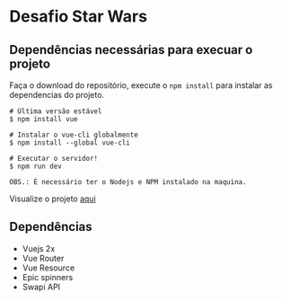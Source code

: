 # Desafio Star Wars

## Dependências necessárias para execuar o projeto

Faça o download do repositório, execute o `npm install` para instalar as dependencias do projeto.

```
# Última versão estável
$ npm install vue

# Instalar o vue-cli globalmente
$ npm install --global vue-cli

# Executar o servidor!
$ npm run dev

OBS.: É necessário ter o Nodejs e NPM instalado na maquina.
```

Visualize o projeto [aqui](http://mfilho.com.br/desafio-star-wars/)

###

## Dependências

- Vuejs 2x
- Vue Router
- Vue Resource
- Epic spinners
- Swapi API
